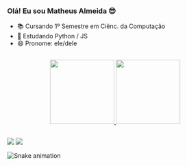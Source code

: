 ### Olá! Eu sou Matheus Almeida 😎

- 📚 Cursando 1º Semestre em Ciênc. da Computação
- 🌱 Estudando Python / JS
- 😄 Pronome: ele/dele
##
<div align="center">
  <a href="https://github.com/Almeidadrk">
  <img height="150em" src="https://github-readme-stats.vercel.app/api?username=Almeidadrk&show_icons=false&theme=onedark&include_all_commits=true&count_private=true"/>
  <img height="150em" src="https://github-readme-stats.vercel.app/api/top-langs/?username=Almeidadrk&layout=compact&langs_count=7&theme=onedark"/>
</div>

##

<div> 
  <a href="https://www.instagram.com/almeidadrk/" target="_blank"><img src="https://img.shields.io/badge/-Instagram-%23E4405F?style=for-the-badge&logo=instagram&logoColor=white" target="_blank"></a>
  <a href = "mailto:almeidadrk@outlook.com"><img src="https://img.shields.io/badge/-Gmail-%23333?style=for-the-badge&logo=gmail&logoColor=white" target="_blank"></a>
  
   ![Snake animation](https://github.com/Almeidadrk/Almeidadrk/blob/output/github-contribution-grid-snake.svg)
 
</div>
